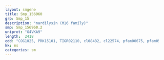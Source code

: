 ```yaml
---
layout: smgene
title: Smp_156960
grp: Smp_15
description: "nardilysin (M16 family)"
smp: Smp_156960.2
uniprot: "G4VKA9"
length:  2418
cdd: "COG1025, PRK15101, TIGR02110, cl08432, cl22574, pfam00675, pfam05193"
kk: ns
categories: sm
---
```

